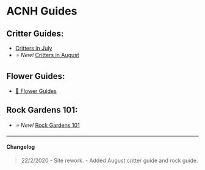# ACNH Guides
## Critter Guides:
* [Critters in July](https://cestislife.github.io/critters_july)
* *⭐ New!* 
[Critters in August](https://cestislife.github.io/critters_august)

## Flower Guides:
* [🌹 Flower Guides](https://cestislife.github.io/flower_guides)

## Rock Gardens 101:
* *⭐ New!* 
[Rock Gardens 101](https://cestislife.github.io/rock_guide)

* * *
#### Changelog
> 22/2/2020 - Site rework.
>           - Added August critter guide and rock guide.
